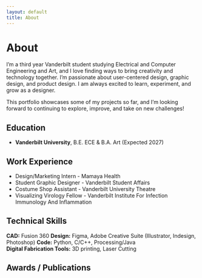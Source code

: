 ```yaml
---
layout: default
title: About
---
```


# About

I’m a third year Vanderbilt student studying Electrical and Computer Engineering and Art, and I love finding ways to bring creativity and technology together. I’m passionate about user-centered design, graphic design, and product design. I am always excited to learn, experiment, and grow as a designer.

This portfolio showcases some of my projects so far, and I’m looking forward to continuing to explore, improve, and take on new challenges!

## Education
- **Vanderbilt University**, B.E. ECE & B.A. Art (Expected 2027)

## Work Experience
- Design/Marketing Intern - Mamaya Health  
- Student Graphic Designer - Vanderbilt Student Affairs
- Costume Shop Assistant - Vanderbilt University Theatre
- Visualizing Virology Fellow - Vanderbilt Institute For Infection Immunology And Inflammation 

## Technical Skills
**CAD:** Fusion 360
**Design:** Figma, Adobe Creative Suite (Illustrator, Indesign, Photoshop)
**Code:** Python, C/C++, Processing/Java  
**Digital Fabrication Tools:** 3D printing, Laser Cutting
## Awards / Publications
